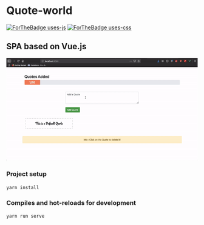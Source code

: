 # Quote-world 

[![ForTheBadge uses-js](http://ForTheBadge.com/images/badges/uses-js.svg)](http://ForTheBadge.com) [![ForTheBadge uses-css](http://ForTheBadge.com/images/badges/uses-css.svg)](http://ForTheBadge.com)

## SPA based on Vue.js

![](./quote-world.gif)

### Project setup
```
yarn install
```

### Compiles and hot-reloads for development
```
yarn run serve
```

